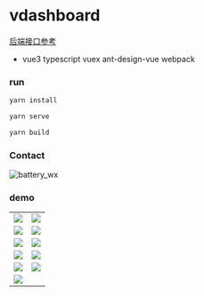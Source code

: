 # vdashboard

[后端接口参考](https://github.com/vbeats/vboot)

- vue3 typescript vuex ant-design-vue webpack

### run

```bash
yarn install

yarn serve 

yarn build
```

### Contact

![battery_wx](https://cdn.jsdelivr.net/gh/boot-vue/pics@main/wechat.jpg)

### demo

<table>
    <tr>
        <td><img src="https://cdn.jsdelivr.net/gh/boot-vue/pics@main/vdashboard/next/1.png"></td>
        <td><img src="https://cdn.jsdelivr.net/gh/boot-vue/pics@main/vdashboard/next/10.png"></td>
    </tr>
    <tr>
        <td><img src="https://cdn.jsdelivr.net/gh/boot-vue/pics@main/vdashboard/next/3.png"></td>
        <td><img src="https://cdn.jsdelivr.net/gh/boot-vue/pics@main/vdashboard/next/4.png"></td>
    </tr>
    <tr>
        <td><img src="https://cdn.jsdelivr.net/gh/boot-vue/pics@main/vdashboard/next/5.png"></td>
        <td><img src="https://cdn.jsdelivr.net/gh/boot-vue/pics@main/vdashboard/next/6.png"></td>
    </tr>
    <tr>
        <td><img src="https://cdn.jsdelivr.net/gh/boot-vue/pics@main/vdashboard/next/7.png"></td>
        <td><img src="https://cdn.jsdelivr.net/gh/boot-vue/pics@main/vdashboard/next/8.png"></td>
    </tr>
    <tr>
        <td><img src="https://cdn.jsdelivr.net/gh/boot-vue/pics@main/vdashboard/next/2.png"></td>
        <td><img src="https://cdn.jsdelivr.net/gh/boot-vue/pics@main/vdashboard/next/9.png"></td>
    </tr>
    <tr>
        <td><img src="https://cdn.jsdelivr.net/gh/boot-vue/pics@main/vdashboard/next/11.png"></td>
    </tr>
</table>

